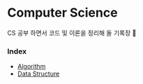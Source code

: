# Computer Science

CS 공부 하면서 코드 및 이론을 정리해 둘 기록장 📖

### Index

* [Algorithm](./Algorithm)
* [Data Structure](./Data%20Structure)